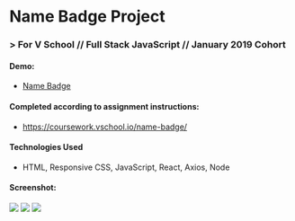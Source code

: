 # Name Badge Project
### > For V School // Full Stack JavaScript // January 2019 Cohort
#### Demo:
- <a href="index.html" target="_blank">Name Badge</a>
#### Completed according to assignment instructions: 
- https://coursework.vschool.io/name-badge/
#### Technologies Used
* HTML, Responsive CSS, JavaScript, React, Axios, Node
#### Screenshot:
<a href="" target="_blank"><img src="completeview.png"></a>
<a href="" target="_blank"><img src="errormsg.png"></a>
<a href="" target="_blank"><img src="inputform.png"></a>